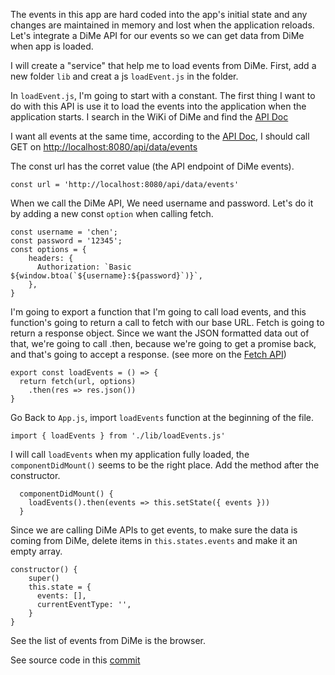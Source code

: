 The events in this app are hard coded into the app's initial state and any changes are maintained in memory and lost when the application reloads. Let's integrate a DiMe API for our events so we can get data from DiMe when app is loaded.

I will create a "service" that help me to load events from DiMe. First, add a new folder `lib` and creat a js `loadEvent.js` in the folder.

In `loadEvent.js`, I'm going to start with a constant. The first thing I want to do with this API is use it to load the events into the application when the application starts. I search in the WiKi of DiMe and find the [API Doc](https://github.com/HIIT/dime-server/wiki/API)

I want all events at the same time, according to the [API Doc](http://www.hiit.fi/g/reknow/apidoc/dime-server/#api-Events-GetAll), I should call GET on <http://localhost:8080/api/data/events>

The const url has the corret value (the API endpoint of DiMe events).
```
const url = 'http://localhost:8080/api/data/events'
```

When we call the DiMe API, We need username and password. Let's do it by adding a new const `option` when calling fetch.

```
const username = 'chen';
const password = '12345';
const options = {
    headers: {
      Authorization: `Basic ${window.btoa(`${username}:${password}`)}`,
    },
}
```

I'm going to export a function that I'm going to call load events, and this function's going to return a call to fetch with our base URL. Fetch is going to return a response object. Since we want the JSON formatted data out of that, we're going to call .then, because we're going to get a promise back, and that's going to accept a response. (see more on the [Fetch API](https://developer.mozilla.org/en-US/docs/Web/API/Fetch_API))

```
export const loadEvents = () => {
  return fetch(url, options)
    .then(res => res.json())
}
```

Go Back to `App.js`, import `loadEvents` function at the beginning of the file.

```
import { loadEvents } from './lib/loadEvents.js'
```
I will call `loadEvents` when my application fully loaded, the `componentDidMount()` seems to be the right place. Add the method after the constructor.
```
  componentDidMount() {
    loadEvents().then(events => this.setState({ events }))
  }
```
Since we are calling DiMe APIs to get events, to make sure the data is coming from DiMe, delete items in `this.states.events` and make it an empty array.
```
constructor() {
    super()
    this.state = {
      events: [],
      currentEventType: '',
    }
}
``` 
See the list of events from DiMe is the browser.

See source code in this [commit](https://github.com/sysrep/time-viz/commit/c551c5074dfeec0736cf26c0f6e15cb7a9955f35)
